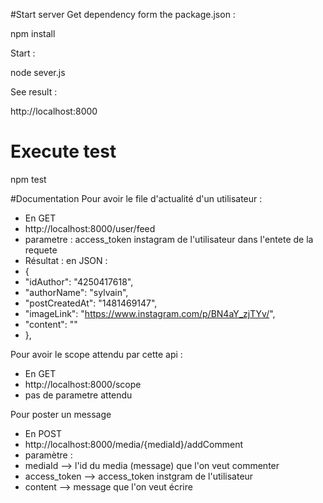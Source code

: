 #Start server
Get dependency form the package.json :

npm install

Start :

node sever.js

See result :

http://localhost:8000

# Execute test
npm test

#Documentation
Pour avoir le file d'actualité d'un utilisateur :

* En GET
* http://localhost:8000/user/feed
* parametre : access_token instagram de l'utilisateur dans l'entete de la requete
* Résultat : en JSON :
*  {
* "idAuthor": "4250417618",
* "authorName": "sylvain",
* "postCreatedAt": "1481469147",
* "imageLink": "https://www.instagram.com/p/BN4aY_zjTYv/",
* "content": ""
* },

Pour avoir le scope attendu par cette api :

* En GET
* http://localhost:8000/scope
* pas de parametre attendu

Pour poster un message 

* En POST
* http://localhost:8000/media/{mediaId}/addComment
* paramètre : 
* mediaId --> l'id du media (message) que l'on veut commenter
* access_token --> access_token instgram de l'utilisateur
* content --> message que l'on veut écrire